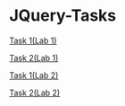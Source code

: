 # JQuery-Tasks


[Task 1(Lab 1)](https://ahmedfahmi0.github.io/JQuery-Tasks/Lab1/Task1/Task1.html)

[Task 2(Lab 1)](https://ahmedfahmi0.github.io/JQuery-Tasks/Lab1/Task2/Task2.html)

[Task 1(Lab 2)](https://ahmedfahmi0.github.io/JQuery-Tasks/Lab2/Task1/Task1.html)

[Task 2(Lab 2)](https://ahmedfahmi0.github.io/JQuery-Tasks/Lab2/Task2/Task2.html)
